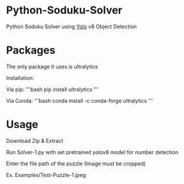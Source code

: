 # Python-Soduku-Solver
Python Soduku Solver using [Yolo](https://docs.ultralytics.com/quickstart/) v8 Object Detection

# Packages
The only package it uses is ultralytics

Installation:

Via pip: 
'''bash
pip install ultralytics
'''

Via Conda: 
'''bash
conda install -c conda-forge ultralytics
'''


# Usage
Download Zip & Extract

Run Solver-1.py with set pretrained yolov8 model for number detection

Enter the file path of the puzzle (Image must be cropped)

Ex. Examples/Test-Puzzle-1.jpeg
